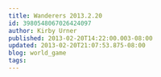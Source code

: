 ```yaml
---
title: Wanderers 2013.2.20
id: 3980548067026424097
author: Kirby Urner
published: 2013-02-20T14:22:00.003-08:00
updated: 2013-02-20T21:07:53.875-08:00
blog: world_game
tags: 
---
```


